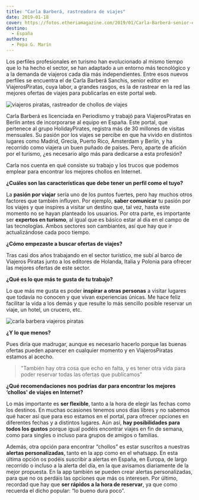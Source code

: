 ```yaml
---
title: "Carla Barberá, rastreadora de viajes"
date: 2019-01-18
cover: https://fotos.etheriamagazine.com/2019/01/Carla-Barberá-senior-editor-ViajerosPiratas.jpg
destino: 
  - España
authors: 
  - Pepa G. Marín
---
```


Los perfiles profesionales en turismo han evolucionado al mismo tiempo que lo ha hecho el sector, se han adaptado a un entorno más tecnológico y a la demanda de viajeros cada día más independientes. Entre esos nuevos perfiles se encuentra el de Carla Barberá Sanchis, senior editor en ViajerosPiratas, cuya labor, a grandes rasgos, es la de rastrear en la red las mejores ofertas de viajes para publicarlas en este portal web.

![viajeros piratas, rastreador de chollos de viajes](https://fotos.etheriamagazine.com/2019/01/Carla-Barberá-senior-editor-ViajerosPiratas.jpg "Carla Barberá, senior editor en Viajeros Piratas.")

Carla Barberá es licenciada en Periodismo y trabajó para ViajerosPiratas en Berlín antes 
de incorporarse al equipo en España. Este portal, que pertenece al grupo HolidayPirates, 
registra más de 30 millones de visitas mensuales. Su pasión por los viajes se percibe en 
que ha vivido en distintos lugares como Madrid, Grecia, Puerto Rico, Ámsterdam y Berlín, 
y ha recorrido como viajera un buen puñado de países. Pero, aparte de afición por el 
turismo, ¿es necesario algo más para dedicarse a esta profesión? 

Carla nos cuenta en qué consiste su trabajo y los trucos que podemos emplear para 
encontrar los mejores chollos en Internet. 

**¿Cuáles son las características que debe tener un perfil como el tuyo?** 

La **pasión por viajar** sería uno de los puntos fuertes, pero hay muchos otros factores 
que también influyen. Por ejemplo, **saber comunicar** tu pasión por los viajes y que 
inspires a visitar un destino que, tal vez, hasta este momento no se hayan planteado los 
usuarios. Por otra parte, es importante ser **expertos en turismo**, al igual que es 
básico estar al día en el campo de las tecnologías. Ambos sectores son cambiantes, así 
que hay que ir actualizándose cada poco tiempo. 

**¿Cómo empezaste a buscar ofertas de viajes?** 

Tras casi dos años trabajando en el sector turístico, me subí al barco de Viajeros 
Piratas junto a los editores de Holanda, Italia y Polonia para ofrecer las mejores 
ofertas de este sector. 

**¿Qué es lo que más te gusta de tu trabajo?** 

Lo que más me gusta es poder **inspirar a otras personas** a visitar lugares que todavía 
no conocen y que vivan experiencias únicas. Me hace feliz facilitar la vida a los demás 
y que resulte lo más sencillo posible reservar un viaje, un hotel, un crucero, etc. 

![carla barbera viajeros piratas](https://fotos.etheriamagazine.com/2019/01/Carla-Barbera-Sanchis-senior-editor-ViajerosPiratas.jpg)

**¿Y lo que menos?** 

Pues diría que madrugar, aunque es necesario hacerlo porque las buenas ofertas pueden 
aparecer en cualquier momento y en ViajerosPiratas estamos al acecho. 

> "También hay otra cosa que echo en falta, y es tener otra vida para poder reservar todas 
> las ofertas que publicamos" 

**¿Qué recomendaciones nos podrías dar para encontrar los mejores ‘chollos' de viajes en 
Internet?** 

Lo más importante es **ser flexible**, tanto a la hora de elegir las fechas como los 
destinos. En muchas ocasiones tenemos unos días libres y no sabemos qué hacer así que 
para eso estamos en el portal, para ofrecer opciones en diferentes fechas y a distintos 
lugares. Aún así, **hay posibilidades para todos los gustos** porque igual podéis 
encontrar viajes en fin de semana, como para singles o incluso para grupos de amigos o 
familias. 

Además, otra opción para encontrar “chollos” es estar suscritos a nuestras **alertas 
personalizadas**, tanto en la app como en el whatsapp. En esta última opción os podéis 
suscribir a alertas en España, en Europa, de largo recorrido o incluso a la alerta del 
día, en la que avisamos diariamente de la mejor propuesta. En la app también se pueden 
crear alertas personalizadas, para que no os perdáis las opciones que más os interesen. 
Por último, recordad que hay que **ser rápidos a la hora de reservar**, ya que como 
recuerda el dicho popular: “lo bueno dura poco”.
